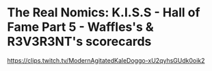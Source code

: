 # The Real Nomics: K.I.S.S - Hall of Fame Part 5 - Waffles's & R3V3R3NT's scorecards
https://clips.twitch.tv/ModernAgitatedKaleDoggo-xU2qyhsGUdk0oik2
